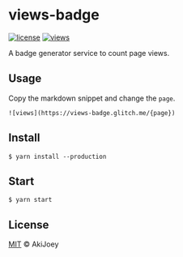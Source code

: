 # views-badge

[![license][license-image]][license-url]
[![views][views-image]][views-url]

A badge generator service to count page views.

## Usage

Copy the markdown snippet and change the `page`.

`![views](https://views-badge.glitch.me/{page})`

## Install

`$ yarn install --production`

## Start

`$ yarn start`

## License

[MIT][license-url] © AkiJoey

[license-image]: https://img.shields.io/github/license/akijoey/views-badge
[license-url]: https://github.com/akijoey/views-badge/blob/master/LICENSE
[views-image]: https://views-badge.glitch.me/views-badge
[views-url]: https://github.com/akijoey/views-badge
